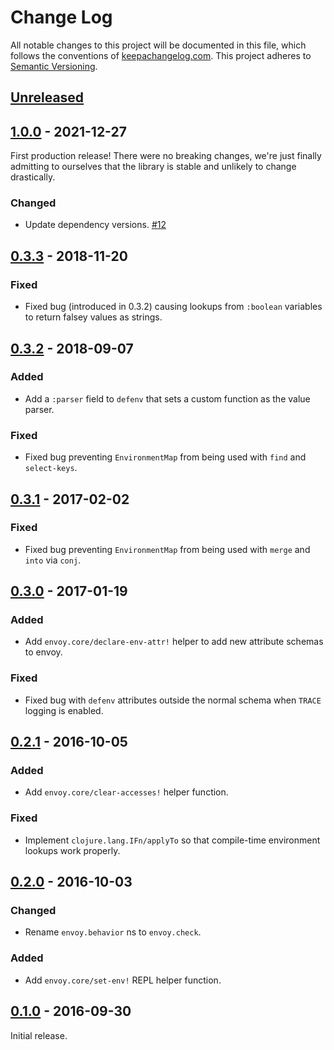 Change Log
==========

All notable changes to this project will be documented in this file, which
follows the conventions of [keepachangelog.com](http://keepachangelog.com/).
This project adheres to [Semantic Versioning](http://semver.org/).

## [Unreleased]

## [1.0.0] - 2021-12-27

First production release! There were no breaking changes, we're just finally
admitting to ourselves that the library is stable and unlikely to change
drastically.

### Changed
- Update dependency versions. [#12](https://github.com/amperity/envoy/pull/12)

## [0.3.3] - 2018-11-20

### Fixed
- Fixed bug (introduced in 0.3.2) causing lookups from `:boolean`
  variables to return falsey values as strings.

## [0.3.2] - 2018-09-07

### Added
- Add a `:parser` field to `defenv` that sets a custom function as the
  value parser.

### Fixed
- Fixed bug preventing `EnvironmentMap` from being used with `find`
  and `select-keys`.

## [0.3.1] - 2017-02-02

### Fixed
- Fixed bug preventing `EnvironmentMap` from being used with `merge` and `into`
  via `conj`.

## [0.3.0] - 2017-01-19

### Added
- Add `envoy.core/declare-env-attr!` helper to add new attribute schemas to
  envoy.

### Fixed
- Fixed bug with `defenv` attributes outside the normal schema when `TRACE`
  logging is enabled.

## [0.2.1] - 2016-10-05

### Added
- Add `envoy.core/clear-accesses!` helper function.

### Fixed
- Implement `clojure.lang.IFn/applyTo` so that compile-time environment lookups
  work properly.

## [0.2.0] - 2016-10-03

### Changed
- Rename `envoy.behavior` ns to `envoy.check`.

### Added
- Add `envoy.core/set-env!` REPL helper function.

## [0.1.0] - 2016-09-30

Initial release.

[Unreleased]: https://github.com/amperity/envoy/compare/1.0.0...HEAD
[1.0.0]: https://github.com/amperity/envoy/compare/0.3.3...1.0.0
[0.3.3]: https://github.com/amperity/envoy/compare/0.3.2...0.3.3
[0.3.2]: https://github.com/amperity/envoy/compare/0.3.1...0.3.2
[0.3.1]: https://github.com/amperity/envoy/compare/0.3.0...0.3.1
[0.3.0]: https://github.com/amperity/envoy/compare/0.2.1...0.3.0
[0.2.1]: https://github.com/amperity/envoy/compare/0.2.0...0.2.1
[0.2.0]: https://github.com/amperity/envoy/compare/0.1.0...0.2.0
[0.1.0]: https://github.com/amperity/envoy/releases/tag/0.1.0
